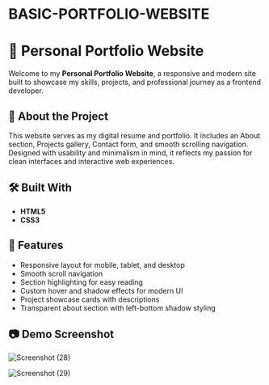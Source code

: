 # BASIC-PORTFOLIO-WEBSITE

# 💼 Personal Portfolio Website

Welcome to my **Personal Portfolio Website**, a responsive and modern site built to showcase my skills, projects, and professional journey as a frontend developer.

## 📌 About the Project

This website serves as my digital resume and portfolio. It includes an About section, Projects gallery, Contact form, and smooth scrolling navigation. Designed with usability and minimalism in mind, it reflects my passion for clean interfaces and interactive web experiences.

## 🛠️ Built With

- **HTML5**
- **CSS3**

## 🎯 Features

- Responsive layout for mobile, tablet, and desktop
- Smooth scroll navigation
- Section highlighting for easy reading
- Custom hover and shadow effects for modern UI
- Project showcase cards with descriptions
- Transparent about section with left-bottom shadow styling

## 📷 Demo Screenshot
![Screenshot (28)](https://github.com/user-attachments/assets/0dc6d47e-99e2-46c3-b95c-33487e0330a2)

![Screenshot (29)](https://github.com/user-attachments/assets/798b2426-a347-4a17-a3ec-c024c0e69263)





